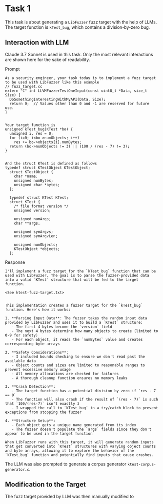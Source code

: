 # Task 1
This task is about generating a `LibFuzzer` fuzz target with the help of LLMs. 
The target function is `kTest_bug`, which contains a division-by-zero bug.

## Interaction with LLM
Claude 3.7 Sonnet is used in this task.
Only the most relevant interactions are shown here for the sake of readability.

Prompt
```
As a security engineer, your task today is to implement a fuzz target to be used with LibFuzzer like this example
// fuzz_target.cc
extern "C" int LLVMFuzzerTestOneInput(const uint8_t *Data, size_t Size) {
  DoSomethingInterestingWithMyAPI(Data, Size);
  return 0;  // Values other than 0 and -1 are reserved for future use.
}


Your target function is 
unsigned kTest_bug(KTest *bo) {
  unsigned i, res = 0;
  for (i=0; i<bo->numObjects; i++)
    res += bo->objects[i].numBytes;
  return (bo->numObjects != 3) || (100 / (res - 7) != 3);
}


And the struct KTest is defined as follows
typedef struct KTestObject KTestObject;
  struct KTestObject {
    char *name;
    unsigned numBytes;
    unsigned char *bytes;
  };
  
  typedef struct KTest KTest;
  struct KTest {
    /* file format version */
    unsigned version; 
    
    unsigned numArgs;
    char **args;

    unsigned symArgvs;
    unsigned symArgvLen;

    unsigned numObjects;
    KTestObject *objects;
  };
```

Response
```
I'll implement a fuzz target for the `kTest_bug` function that can be used with LibFuzzer. The goal is to parse the fuzzer-provided data into a valid `KTest` structure that will be fed to the target function.

<See ktest-fuzz-target.txt>


This implementation creates a fuzzer target for the `kTest_bug` function. Here's how it works:

1. **Parsing Input Data**: The fuzzer takes the random input data provided by LibFuzzer and uses it to build a `KTest` structure:
   - The first 4 bytes become the `version` field
   - The next 4 bytes determine how many objects to create (limited to 0-9 for safety)
   - For each object, it reads the `numBytes` value and creates corresponding byte arrays

2. **Safety Considerations**:
   - I included bounds checking to ensure we don't read past the available data
   - Object counts and sizes are limited to reasonable ranges to prevent excessive memory usage
   - All memory allocations are checked for failures
   - A thorough cleanup function ensures no memory leaks

3. **Crash Detection**:
   - The target function has a potential division by zero if `res - 7 == 0` 
   - The function will also crash if the result of `(res - 7)` is such that `100/(res-7)` isn't exactly 3
   - I wrapped the call to `kTest_bug` in a try/catch block to prevent exceptions from stopping the fuzzer

4. **Structure Setup**:
   - Each object gets a unique name generated from its index
   - The fuzzer doesn't populate the `args` fields since they don't appear to be used in the target function

When LibFuzzer runs with this target, it will generate random inputs that get converted into `KTest` structures with varying object counts and byte arrays, allowing it to explore the behavior of the `kTest_bug` function and potentially find inputs that cause crashes.
```

The LLM was also prompted to generate a corpus generator `ktest-corpus-generator.c`.

## Modification to the Target
The fuzz target provided by LLM was then manually modified to 